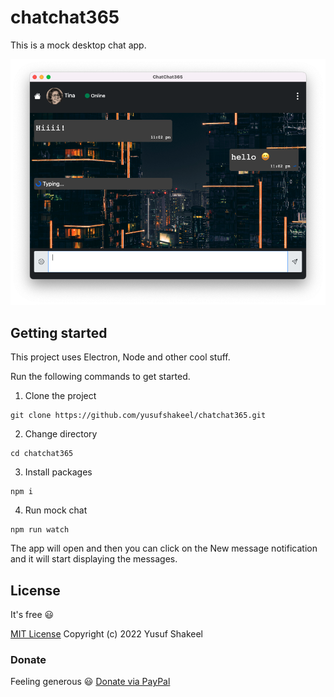 # chatchat365
This is a mock desktop chat app.

![ChatChat365](./resources/img.png?t=1)

## Getting started

This project uses Electron, Node and other cool stuff.

Run the following commands to get started.

1. Clone the project

```shell
git clone https://github.com/yusufshakeel/chatchat365.git
```

2. Change directory

```shell
cd chatchat365
```

3. Install packages

```shell
npm i
```

4. Run mock chat

```shell
npm run watch
```

The app will open and then you can click on the New message notification and it will start displaying
the messages.

## License

It's free :smiley:

[MIT License](https://github.com/yusufshakeel/chatchat365/blob/main/LICENSE) Copyright (c) 2022 Yusuf Shakeel

### Donate

Feeling generous :smiley: [Donate via PayPal](https://www.paypal.me/yusufshakeel)
